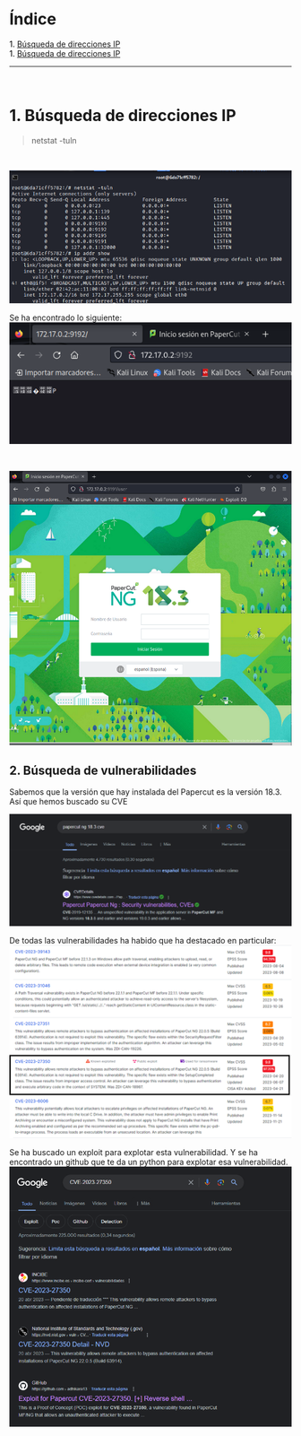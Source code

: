 # **Índice**

<span style="color:black;">1. [ Búsqueda de direcciones IP](#direccionesIP)</span><br>
<span style="color:black;">1. [ Búsqueda de direcciones IP](#vulnerabilidades)</span><br>

---
<br>

<h1 name="direccionesIP">1. Búsqueda de direcciones IP</h1>

> netstat -tuln

<br>

![](https://github.com/Dani-ITB24/Proyecto-Final/blob/Grupo5(Eloi-Alan-Fernando-Jose-Zomeño)/Documentos/Grupo%201/A09%20-%20Fallas%20en%20el%20Registro%20y%20Monitoreo/Assets/maq2A09-2.png)

Se ha encontrado lo siguiente: <br>
![](https://github.com/Dani-ITB24/Proyecto-Final/blob/Grupo5(Eloi-Alan-Fernando-Jose-Zomeño)/Documentos/Grupo%201/A09%20-%20Fallas%20en%20el%20Registro%20y%20Monitoreo/Assets/maq2A09-3.png)

<br>

![](https://github.com/Dani-ITB24/Proyecto-Final/blob/Grupo5(Eloi-Alan-Fernando-Jose-Zomeño)/Documentos/Grupo%201/A09%20-%20Fallas%20en%20el%20Registro%20y%20Monitoreo/Assets/maq2A09-4.png)


<h2 name="vulnerabilidades">2. Búsqueda de vulnerabilidades</h1>
Sabemos que la versión que hay instalada del Papercut es la versión 18.3. Así que hemos  buscado su CVE

![](https://github.com/Dani-ITB24/Proyecto-Final/blob/Grupo5(Eloi-Alan-Fernando-Jose-Zomeño)/Documentos/Grupo%201/A09%20-%20Fallas%20en%20el%20Registro%20y%20Monitoreo/Assets/maq2A09-5.png)

De todas las vulnerabilidades ha habido que ha destacado en particular:
![](https://github.com/Dani-ITB24/Proyecto-Final/blob/Grupo5(Eloi-Alan-Fernando-Jose-Zomeño)/Documentos/Grupo%201/A09%20-%20Fallas%20en%20el%20Registro%20y%20Monitoreo/Assets/maq2A09-6.png)

Se ha buscado un exploit para explotar esta vulnerabilidad. Y se ha encontrado un github que te da un python para explotar esa vulnerabilidad.
![](https://github.com/Dani-ITB24/Proyecto-Final/blob/Grupo5(Eloi-Alan-Fernando-Jose-Zomeño)/Documentos/Grupo%201/A09%20-%20Fallas%20en%20el%20Registro%20y%20Monitoreo/Assets/maq2A09-7.png)
